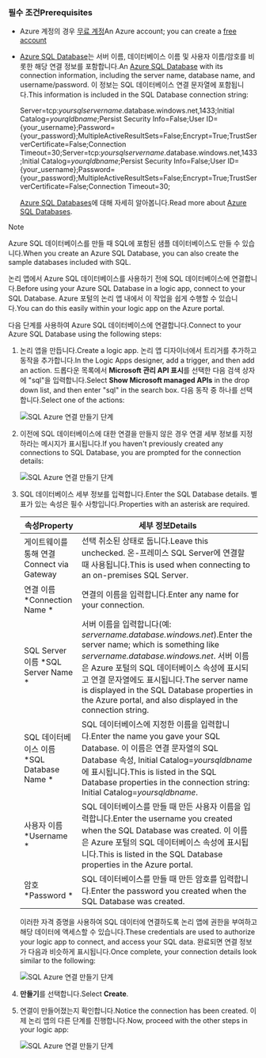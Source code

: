 ### <a name="prerequisites"></a><span data-ttu-id="acd34-101">필수 조건</span><span class="sxs-lookup"><span data-stu-id="acd34-101">Prerequisites</span></span>
* <span data-ttu-id="acd34-102">Azure 계정의 경우 [무료 계정](https://azure.microsoft.com/free)</span><span class="sxs-lookup"><span data-stu-id="acd34-102">An Azure account; you can create a [free account](https://azure.microsoft.com/free)</span></span>
* <span data-ttu-id="acd34-103">[Azure SQL Database](../articles/sql-database/sql-database-get-started.md)는 서버 이름, 데이터베이스 이름 및 사용자 이름/암호를 비롯한 해당 연결 정보를 포함합니다.</span><span class="sxs-lookup"><span data-stu-id="acd34-103">An [Azure SQL Database](../articles/sql-database/sql-database-get-started.md) with its connection information, including the server name, database name, and username/password.</span></span> <span data-ttu-id="acd34-104">이 정보는 SQL 데이터베이스 연결 문자열에 포함됩니다.</span><span class="sxs-lookup"><span data-stu-id="acd34-104">This information is included in the SQL Database connection string:</span></span>
  
    <span data-ttu-id="acd34-105">Server=tcp:*yoursqlservername*.database.windows.net,1433;Initial Catalog=*yourqldbname*;Persist Security Info=False;User ID={your_username};Password={your_password};MultipleActiveResultSets=False;Encrypt=True;TrustServerCertificate=False;Connection Timeout=30;</span><span class="sxs-lookup"><span data-stu-id="acd34-105">Server=tcp:*yoursqlservername*.database.windows.net,1433;Initial Catalog=*yourqldbname*;Persist Security Info=False;User ID={your_username};Password={your_password};MultipleActiveResultSets=False;Encrypt=True;TrustServerCertificate=False;Connection Timeout=30;</span></span>
  
    <span data-ttu-id="acd34-106">[Azure SQL Databases](https://azure.microsoft.com/services/sql-database)에 대해 자세히 알아봅니다.</span><span class="sxs-lookup"><span data-stu-id="acd34-106">Read more about [Azure SQL Databases](https://azure.microsoft.com/services/sql-database).</span></span>

> [!NOTE]
> <span data-ttu-id="acd34-107">Azure SQL 데이터베이스를 만들 때 SQL에 포함된 샘플 데이터베이스도 만들 수 있습니다.</span><span class="sxs-lookup"><span data-stu-id="acd34-107">When you create an Azure SQL Database, you can also create the sample databases included with SQL.</span></span> 
> 
> 

<span data-ttu-id="acd34-108">논리 앱에서 Azure SQL 데이터베이스를 사용하기 전에 SQL 데이터베이스에 연결합니다.</span><span class="sxs-lookup"><span data-stu-id="acd34-108">Before using your Azure SQL Database in a logic app, connect to your SQL Database.</span></span> <span data-ttu-id="acd34-109">Azure 포털의 논리 앱 내에서 이 작업을 쉽게 수행할 수 있습니다.</span><span class="sxs-lookup"><span data-stu-id="acd34-109">You can do this easily within your logic app on the Azure portal.</span></span>  

<span data-ttu-id="acd34-110">다음 단계를 사용하여 Azure SQL 데이터베이스에 연결합니다.</span><span class="sxs-lookup"><span data-stu-id="acd34-110">Connect to your Azure SQL Database using the following steps:</span></span>  

1. <span data-ttu-id="acd34-111">논리 앱을 만듭니다.</span><span class="sxs-lookup"><span data-stu-id="acd34-111">Create a logic app.</span></span> <span data-ttu-id="acd34-112">논리 앱 디자이너에서 트리거를 추가하고 동작을 추가합니다.</span><span class="sxs-lookup"><span data-stu-id="acd34-112">In the Logic Apps designer, add a trigger, and then add an action.</span></span> <span data-ttu-id="acd34-113">드롭다운 목록에서 **Microsoft 관리 API 표시**를 선택한 다음 검색 상자에 "sql"을 입력합니다.</span><span class="sxs-lookup"><span data-stu-id="acd34-113">Select **Show Microsoft managed APIs** in the drop down list, and then enter "sql" in the search box.</span></span> <span data-ttu-id="acd34-114">다음 동작 중 하나를 선택합니다.</span><span class="sxs-lookup"><span data-stu-id="acd34-114">Select one of the actions:</span></span>  
   
    ![SQL Azure 연결 만들기 단계](./media/connectors-create-api-sqlazure/sql-actions.png)
2. <span data-ttu-id="acd34-116">이전에 SQL 데이터베이스에 대한 연결을 만들지 않은 경우 연결 세부 정보를 지정하라는 메시지가 표시됩니다.</span><span class="sxs-lookup"><span data-stu-id="acd34-116">If you haven't previously created any connections to SQL Database, you are prompted for the connection details:</span></span>  
   
    ![SQL Azure 연결 만들기 단계](./media/connectors-create-api-sqlazure/connection-details.png) 
3. <span data-ttu-id="acd34-118">SQL 데이터베이스 세부 정보를 입력합니다.</span><span class="sxs-lookup"><span data-stu-id="acd34-118">Enter the SQL Database details.</span></span> <span data-ttu-id="acd34-119">별표가 있는 속성은 필수 사항입니다.</span><span class="sxs-lookup"><span data-stu-id="acd34-119">Properties with an asterisk are required.</span></span>
   
   | <span data-ttu-id="acd34-120">속성</span><span class="sxs-lookup"><span data-stu-id="acd34-120">Property</span></span> | <span data-ttu-id="acd34-121">세부 정보</span><span class="sxs-lookup"><span data-stu-id="acd34-121">Details</span></span> |
   | --- | --- |
   | <span data-ttu-id="acd34-122">게이트웨이를 통해 연결</span><span class="sxs-lookup"><span data-stu-id="acd34-122">Connect via Gateway</span></span> |<span data-ttu-id="acd34-123">선택 취소된 상태로 둡니다.</span><span class="sxs-lookup"><span data-stu-id="acd34-123">Leave this unchecked.</span></span> <span data-ttu-id="acd34-124">온-프레미스 SQL Server에 연결할 때 사용됩니다.</span><span class="sxs-lookup"><span data-stu-id="acd34-124">This is used when connecting to an on-premises SQL Server.</span></span> |
   | <span data-ttu-id="acd34-125">연결 이름 *</span><span class="sxs-lookup"><span data-stu-id="acd34-125">Connection Name *</span></span> |<span data-ttu-id="acd34-126">연결의 이름을 입력합니다.</span><span class="sxs-lookup"><span data-stu-id="acd34-126">Enter any name for your connection.</span></span> |
   | <span data-ttu-id="acd34-127">SQL Server 이름 *</span><span class="sxs-lookup"><span data-stu-id="acd34-127">SQL Server Name *</span></span> |<span data-ttu-id="acd34-128">서버 이름을 입력합니다(예: *servername.database.windows.net*).</span><span class="sxs-lookup"><span data-stu-id="acd34-128">Enter the server name; which is something like *servername.database.windows.net*.</span></span> <span data-ttu-id="acd34-129">서버 이름은 Azure 포털의 SQL 데이터베이스 속성에 표시되고 연결 문자열에도 표시됩니다.</span><span class="sxs-lookup"><span data-stu-id="acd34-129">The server name is displayed in the SQL Database properties in the Azure portal, and also displayed in the connection string.</span></span> |
   | <span data-ttu-id="acd34-130">SQL 데이터베이스 이름 *</span><span class="sxs-lookup"><span data-stu-id="acd34-130">SQL Database Name *</span></span> |<span data-ttu-id="acd34-131">SQL 데이터베이스에 지정한 이름을 입력합니다.</span><span class="sxs-lookup"><span data-stu-id="acd34-131">Enter the name you gave your SQL Database.</span></span> <span data-ttu-id="acd34-132">이 이름은 연결 문자열의 SQL Database 속성, Initial Catalog=*yoursqldbname*에 표시됩니다.</span><span class="sxs-lookup"><span data-stu-id="acd34-132">This is listed in the SQL Database properties in the connection string: Initial Catalog=*yoursqldbname*.</span></span> |
   | <span data-ttu-id="acd34-133">사용자 이름 *</span><span class="sxs-lookup"><span data-stu-id="acd34-133">Username *</span></span> |<span data-ttu-id="acd34-134">SQL 데이터베이스를 만들 때 만든 사용자 이름을 입력합니다.</span><span class="sxs-lookup"><span data-stu-id="acd34-134">Enter the username you created when the SQL Database was created.</span></span> <span data-ttu-id="acd34-135">이 이름은 Azure 포털의 SQL 데이터베이스 속성에 표시됩니다.</span><span class="sxs-lookup"><span data-stu-id="acd34-135">This is listed in the SQL Database properties in the Azure portal.</span></span> |
   | <span data-ttu-id="acd34-136">암호 *</span><span class="sxs-lookup"><span data-stu-id="acd34-136">Password *</span></span> |<span data-ttu-id="acd34-137">SQL 데이터베이스를 만들 때 만든 암호를 입력합니다.</span><span class="sxs-lookup"><span data-stu-id="acd34-137">Enter the password you created when the SQL Database was created.</span></span> |
   
    <span data-ttu-id="acd34-138">이러한 자격 증명을 사용하여 SQL 데이터에 연결하도록 논리 앱에 권한을 부여하고 해당 데이터에 액세스할 수 있습니다.</span><span class="sxs-lookup"><span data-stu-id="acd34-138">These credentials are used to authorize your logic app to connect, and access your SQL data.</span></span> <span data-ttu-id="acd34-139">완료되면 연결 정보가 다음과 비슷하게 표시됩니다.</span><span class="sxs-lookup"><span data-stu-id="acd34-139">Once complete, your connection details look similar to the following:</span></span>  
   
    ![SQL Azure 연결 만들기 단계](./media/connectors-create-api-sqlazure/sample-connection.png) 
4. <span data-ttu-id="acd34-141">**만들기**를 선택합니다.</span><span class="sxs-lookup"><span data-stu-id="acd34-141">Select **Create**.</span></span> 
5. <span data-ttu-id="acd34-142">연결이 만들어졌는지 확인합니다.</span><span class="sxs-lookup"><span data-stu-id="acd34-142">Notice the connection has been created.</span></span> <span data-ttu-id="acd34-143">이제 논리 앱의 다른 단계를 진행합니다.</span><span class="sxs-lookup"><span data-stu-id="acd34-143">Now, proceed with the other steps in your logic app:</span></span> 
   
    ![SQL Azure 연결 만들기 단계](./media/connectors-create-api-sqlazure/table.png)

